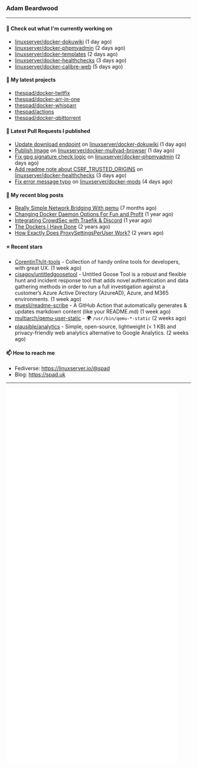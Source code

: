 ### Adam Beardwood
---
#### 👷 Check out what I'm currently working on

- [linuxserver/docker-dokuwiki](https://github.com/linuxserver/docker-dokuwiki) (1 day ago)
- [linuxserver/docker-phpmyadmin](https://github.com/linuxserver/docker-phpmyadmin) (2 days ago)
- [linuxserver/docker-templates](https://github.com/linuxserver/docker-templates) (2 days ago)
- [linuxserver/docker-healthchecks](https://github.com/linuxserver/docker-healthchecks) (3 days ago)
- [linuxserver/docker-calibre-web](https://github.com/linuxserver/docker-calibre-web) (5 days ago)

#### 🌱 My latest projects

- [thespad/docker-twitfix](https://github.com/thespad/docker-twitfix)
- [thespad/docker-arr-in-one](https://github.com/thespad/docker-arr-in-one)
- [thespad/docker-whisparr](https://github.com/thespad/docker-whisparr)
- [thespad/actions](https://github.com/thespad/actions)
- [thespad/docker-qbittorrent](https://github.com/thespad/docker-qbittorrent)

#### 🔨 Latest Pull Requests I published

- [Update download endpoint](https://github.com/linuxserver/docker-dokuwiki/pull/60) on [linuxserver/docker-dokuwiki](https://github.com/linuxserver/docker-dokuwiki) (1 day ago)
- [Publish Image](https://github.com/linuxserver/docker-mullvad-browser/pull/1) on [linuxserver/docker-mullvad-browser](https://github.com/linuxserver/docker-mullvad-browser) (1 day ago)
- [Fix gpg signature check logic](https://github.com/linuxserver/docker-phpmyadmin/pull/26) on [linuxserver/docker-phpmyadmin](https://github.com/linuxserver/docker-phpmyadmin) (2 days ago)
- [Add readme note about CSRF_TRUSTED_ORIGINS](https://github.com/linuxserver/docker-healthchecks/pull/105) on [linuxserver/docker-healthchecks](https://github.com/linuxserver/docker-healthchecks) (3 days ago)
- [Fix error message typo](https://github.com/linuxserver/docker-mods/pull/614) on [linuxserver/docker-mods](https://github.com/linuxserver/docker-mods) (4 days ago)

#### 📜 My recent blog posts

- [Really Simple Network Bridging With qemu](https://spad.uk/really-simple-network-bridging-with-qemu/) (7 months ago)
- [Changing Docker Daemon Options For Fun and Profit](https://spad.uk/changing-docker-daemon-options-for-fun-and-profit/) (1 year ago)
- [Integrating CrowdSec with Traefik &amp; Discord](https://spad.uk/integrating-crowdsec-with-traefik-discord/) (1 year ago)
- [The Dockers I Have Done](https://spad.uk/the-dockers-ive-done/) (2 years ago)
- [How Exactly Does ProxySettingsPerUser Work?](https://spad.uk/how-does-proxysettingsperuser-work/) (2 years ago)

#### ⭐ Recent stars

- [CorentinTh/it-tools](https://github.com/CorentinTh/it-tools) - Collection of handy online tools for developers, with great UX.  (1 week ago)
- [cisagov/untitledgoosetool](https://github.com/cisagov/untitledgoosetool) - Untitled Goose Tool is a robust and flexible hunt and incident response tool that adds novel authentication and data gathering methods in order to run a full investigation against a customer’s Azure Active Directory (AzureAD), Azure, and M365 environments. (1 week ago)
- [muesli/readme-scribe](https://github.com/muesli/readme-scribe) - A GitHub Action that automatically generates &amp; updates markdown content (like your README.md) (1 week ago)
- [multiarch/qemu-user-static](https://github.com/multiarch/qemu-user-static) - :earth_africa: `/usr/bin/qemu-*-static` (2 weeks ago)
- [plausible/analytics](https://github.com/plausible/analytics) - Simple, open-source, lightweight (&lt; 1 KB) and privacy-friendly web analytics alternative to Google Analytics. (2 weeks ago)

#### 📫 How to reach me
- Fediverse: https://linuxserver.io/@spad
- Blog: https://spad.uk
---
<img src="https://raw.githubusercontent.com/thespad/thespad/main/github-metrics.svg">
